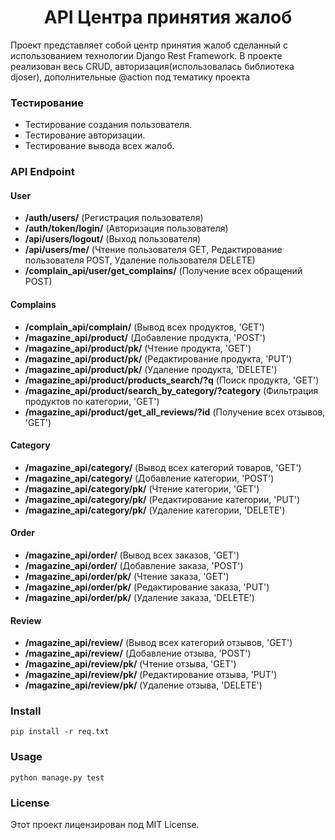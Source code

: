 <h1 align='center'>API Центра принятия жалоб</h1>

Проект представляет собой центр принятия жалоб сделанный с использованием технологии Django Rest Framework. В проекте реализован весь CRUD, авторизация(использовалась библиотека djoser), дополнительные @action под тематику проекта 

### Тестирование
* Тестирование создания пользователя.
* Тестирование авторизации.
* Тестирование вывода всех жалоб.


### API Endpoint

#### User

* **/auth/users/** (Регистрация пользователя)
* **/auth/token/login/** (Авторизация пользователя)
* **/api/users/logout/** (Выход пользователя)
* **/api/users/me/** (Чтение пользователя GET, Редактирование пользователя POST, Удаление пользователя DELETE)
* **/complain_api/user/get_complains/** (Получение всех обращений POST)
  

#### Complains

* **/complain_api/complain/** (Вывод всех продуктов, 'GET')
* **/magazine_api/product/** (Добавление продукта, 'POST')
* **/magazine_api/product/pk/** (Чтение продукта, 'GET')
* **/magazine_api/product/pk/** (Редактирование продукта, 'PUT')
* **/magazine_api/product/pk/** (Удаление продукта, 'DELETE')
* **/magazine_api/product/products_search/?q** (Поиск продукта, 'GET')
* **/magazine_api/product/search_by_category/?category** (Фильтрация продуктов по категории, 'GET')
* **/magazine_api/product/get_all_reviews/?id** (Получение всех отзывов, 'GET')


#### Category

* **/magazine_api/category/** (Вывод всех категорий товаров, 'GET')
* **/magazine_api/category/** (Добавление категории, 'POST')
* **/magazine_api/category/pk/** (Чтение категории, 'GET')
* **/magazine_api/category/pk/** (Редактирование категории, 'PUT')
* **/magazine_api/category/pk/** (Удаление категории, 'DELETE')


#### Order

* **/magazine_api/order/** (Вывод всех заказов, 'GET')
* **/magazine_api/order/** (Добавление заказа, 'POST')
* **/magazine_api/order/pk/** (Чтение заказа, 'GET')
* **/magazine_api/order/pk/** (Редактирование заказа, 'PUT')
* **/magazine_api/order/pk/** (Удаление заказа, 'DELETE')


#### Review

* **/magazine_api/review/** (Вывод всех категорий отзывов, 'GET')
* **/magazine_api/review/** (Добавление отзыва, 'POST')
* **/magazine_api/review/pk/** (Чтение отзыва, 'GET')
* **/magazine_api/review/pk/** (Редактирование отзыва, 'PUT')
* **/magazine_api/review/pk/** (Удаление отзыва, 'DELETE')

### Install 

    pip install -r req.txt

### Usage

    python manage.py test

### License

  Этот проект лицензирован под MIT License.


    

